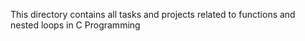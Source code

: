 This directory contains all tasks and projects
related to functions
and nested loops in C Programming
